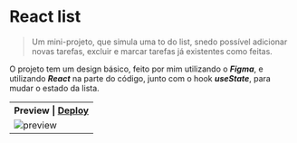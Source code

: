# React list
>Um mini-projeto, que simula uma to do list, snedo possível adicionar novas tarefas, excluir e marcar tarefas já existentes como feitas.

O projeto tem um design básico, feito por mim utilizando o _**Figma**_, e utilizando _**React**_ na parte do código, junto com o hook _**useState**_, para mudar o estado da lista.

<table>
  <tr>
    <th>Preview | <a href="https://react-list-renansouzasm.vercel.app/" target="_blank">Deploy</a></th>
  </tr>
  <tr>
    <td><img src="https://github.com/renansouzasm/React-list/assets/101893896/3ca90bbe-4976-4f2e-9618-148c256c3f21" alt="preview" /></td>
  </tr>
</table>
